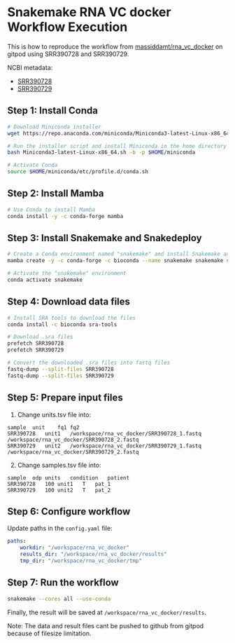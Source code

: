 # Snakemake RNA VC docker Workflow Execution

This is how to reproduce the workflow from [massiddamt/rna_vc_docker](https://github.com/massiddamt/rna_vc_docker) on gitpod using SRR390728 and SRR390729.

NCBI metadata:
- [SRR390728](https://www.ncbi.nlm.nih.gov/Traces/index.html?view=run_browser&acc=SRR390728&display=metadata)
- [SRR390729](https://www.ncbi.nlm.nih.gov/Traces/index.html?view=run_browser&acc=SRR390729&display=metadata)

## Step 1: Install Conda

```bash
# Download Miniconda installer
wget https://repo.anaconda.com/miniconda/Miniconda3-latest-Linux-x86_64.sh

# Run the installer script and install Miniconda in the home directory
bash Miniconda3-latest-Linux-x86_64.sh -b -p $HOME/miniconda

# Activate Conda
source $HOME/miniconda/etc/profile.d/conda.sh
```

## Step 2: Install Mamba

```bash
# Use Conda to install Mamba
conda install -y -c conda-forge mamba
```

## Step 3: Install Snakemake and Snakedeploy

```bash
# Create a Conda environment named "snakemake" and install Snakemake and Snakedeploy
mamba create -y -c conda-forge -c bioconda --name snakemake snakemake snakedeploy

# Activate the "snakemake" environment
conda activate snakemake
```

## Step 4: Download data files

```bash
# Install SRA tools to download the files
conda install -c bioconda sra-tools

# Download .sra files
prefetch SRR390728
prefetch SRR390729

# Convert the downloaded .sra files into fastq files
fastq-dump --split-files SRR390728
fastq-dump --split-files SRR390729
```

## Step 5: Prepare input files

1. Change units.tsv file into:

```
sample	unit	fq1	fq2
SRR390728	unit1	/workspace/rna_vc_docker/SRR390728_1.fastq	/workspace/rna_vc_docker/SRR390728_2.fastq
SRR390729	unit2	/workspace/rna_vc_docker/SRR390729_1.fastq	/workspace/rna_vc_docker/SRR390729_2.fastq
```

2. Change samples.tsv file into:

```
sample	odp	units	condition	patient
SRR390728	100	unit1	T	pat_1
SRR390729	100	unit2	T	pat_2
```

## Step 6: Configure workflow

Update paths in the `config.yaml` file:

```yaml
paths:
    workdir: "/workspace/rna_vc_docker"
    results_dir: "/workspace/rna_vc_docker/results"
    tmp_dir: "/workspace/rna_vc_docker/tmp"
```

## Step 7: Run the workflow

```bash
snakemake --cores all --use-conda
```

Finally, the result will be saved at `/workspace/rna_vc_docker/results`.

Note: The data and result files cant be pushed to github from gitpod because of filesize limitation.
